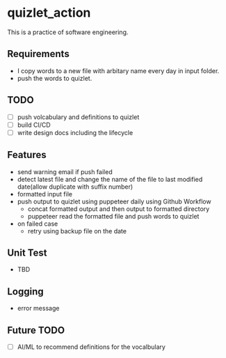 # quizlet_action

This is a practice of software engineering.

## Requirements

- I copy words to a new file with arbitary name every day in input folder.
- push the words to quizlet.

## TODO

- [ ] push volcabulary and definitions to quizlet
- [ ] build CI/CD
- [ ] write design docs including the lifecycle

## Features

- send warning email if push failed
- detect latest file and change the name of the file to last modified date(allow duplicate with suffix number)
- formatted input file
- push output to quizlet using puppeteer daily using Github Workflow
  - concat formatted output and then output to formatted directory
  - puppeteer read the formatted file and push words to quizlet
- on failed case
  - retry using backup file on the date

## Unit Test

- TBD

## Logging

- error message

## Future TODO

- [ ] AI/ML to recommend definitions for the vocalbulary
